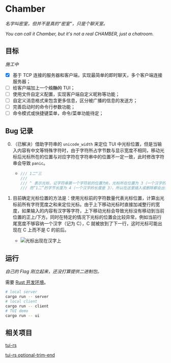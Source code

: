 # Chamber

*名字叫密室，但并不是真的“密室”，只是个聊天室。*

*You can call it Chamber, but it's not a real CHAMBER, just a chatroom.*

## 目标

*施工中*

- [x] 基于 TCP 连接的服务器和客户端，实现最简单的即时聊天，多个客户端连接服务器；
- [ ] 给客户端加上一个~~炫酷的~~ TUI；
- [ ] 使用文件自定义配置，实现客户端自定义昵称等功能；
- [ ] 自定义消息格式来包含更多信息，区分被广播的信息的发送方；
- [ ] 完善启动时的命令行参数功能；
- [ ] 命令模式或快捷键菜单，命令/菜单功能待定；

## Bug 记录

0. （已解决）借助字符串的 `unicode_width` 来定位 TUI 中光标位置，但是当输入内容有中文等特殊字符时，由于字符所占字节数与显示宽度不相同，移动光标后光标所在的位置与对应字符在字符串中的位置不一定一致，此时修改字符串会导致 `panic`。

     - ```rust
       /// 1二^三
       ///
       /// ^ 表示光标，记字符串第一个字符前的位置为0，光标所在位置为 3（一个汉字的宽度是 2）
       /// 而“1二”的字节长度为 4（一个汉字的长度是 3），所以在这里插入或删除都会出错
       ```

1. 目前确定光标位置的方法是：使用光标前的字符数量代表光标位置，计算出光标前所有字符宽度之和来定位光标。由于上下移动光标时直接加减整行的宽度，如果输入的内容有汉字等字符，上下移动光标会导致光标没有移动到当前位置的正上/下方。同时在特定的情况下光标的位置会比较异常，例如当前行尾宽度不够容纳一个汉字（记为 C），C 就被放到了下一行，这时光标可能出现在 C 上而不是 C 的前后。

    - ![光标出现在汉字上](https://s2.loli.net/2022/08/12/Pf7sx8DculpqJm5.png)

## 运行

*自己的 Flag 刚立起来，还没打算提供二进制包。*

需要 [Rust 开发环境](https://www.rust-lang.org/learn/get-started)。

```sh
# local server
cargo run -- server
# local client
cargo run -- client
# TUI demo
cargo run -- ui
```

## 相关项目

[tui-rs](https://github.com/fdehau/tui-rs)

[tui-rs optional-trim-end](https://github.com/Phoenix-Chen/tui-rs/tree/optional_trim_end)
